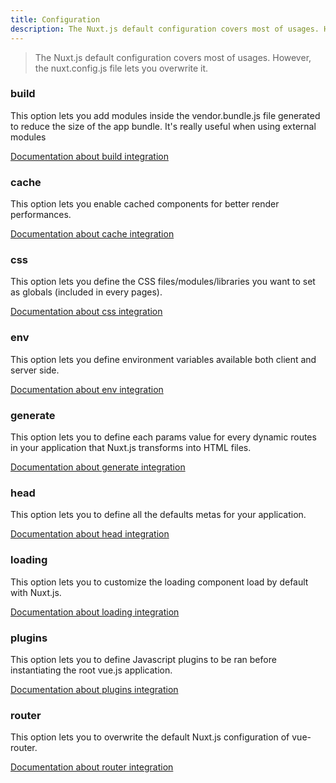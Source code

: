 ```yaml
---
title: Configuration
description: The Nuxt.js default configuration covers most of usages. However, the nuxt.config.js file lets you overwrite it.
---
```


> The Nuxt.js default configuration covers most of usages. However, the nuxt.config.js file lets you overwrite it.

### build

This option lets you add modules inside the vendor.bundle.js file generated to reduce the size of the app bundle. It's really useful when using external modules

[Documentation about build integration](/api/configuration-build)

### cache

This option lets you enable cached components for better render performances.

[Documentation about cache integration](/api/configuration-cache)

### css

This option lets you define the CSS files/modules/libraries you want to set as globals (included in every pages).

[Documentation about css integration](/api/configuration-css)

### env

This option lets you define environment variables available both client and server side.

[Documentation about env integration](/api/configuration-env)

### generate

This option lets you to define each params value for every dynamic routes in your application that Nuxt.js transforms into HTML files.

[Documentation about generate integration](/api/configuration-generate)

### head

This option lets you to define all the defaults metas for your application.

[Documentation about head integration](/api/configuration-head)

### loading

This option lets you to customize the loading component load by default with Nuxt.js.

[Documentation about loading integration](/api/configuration-loading)

### plugins

This option lets you to define Javascript plugins to be ran before instantiating the root vue.js application.

[Documentation about plugins integration](/api/configuration-plugins)

### router

This option lets you to overwrite the default Nuxt.js configuration of vue-router.

[Documentation about router integration](/api/configuration-router)
